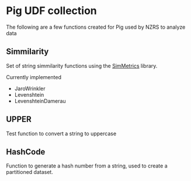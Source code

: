 # Pig UDF collection

The following are a few functions created for Pig used by NZRS to
analyze data

## Simmilarity

Set of string simmilarity functions using the
[SimMetrics](https://github.com/Simmetrics/simmetrics) library.

Currently implemented

* JaroWrinkler
* Levenshtein
* LevenshteinDamerau

## UPPER

Test function to convert a string to uppercase

## HashCode

Function to generate a hash number from a string, used to create a
partitioned dataset.
